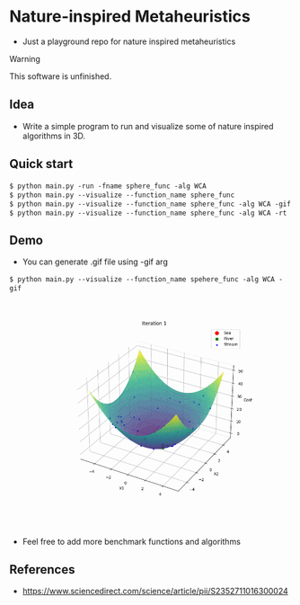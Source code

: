 # Nature-inspired Metaheuristics

- Just a playground repo for nature inspired metaheuristics

> [!WARNING]
> This software is unfinished.

## Idea

- Write a simple program to run and visualize some of nature inspired algorithms in 3D.

## Quick start

```console
$ python main.py -run -fname sphere_func -alg WCA
$ python main.py --visualize --function_name sphere_func
$ python main.py --visualize --function_name sphere_func -alg WCA -gif
$ python main.py --visualize --function_name sphere_func -alg WCA -rt
```

## Demo

- You can generate .gif file using -gif arg

```console
$ python main.py --visualize --function_name spehere_func -alg WCA -gif
```

![alt-text](gifs/WCA.gif)


- Feel free to add more benchmark functions and algorithms

## References

- https://www.sciencedirect.com/science/article/pii/S2352711016300024